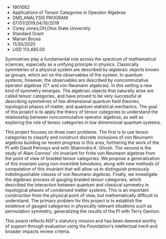 
* 1901082
* Applications of Tensor Categories in Operator Algebras
* DMS,ANALYSIS PROGRAM
* 07/01/2019,04/10/2019
* Corey Jones,OH,Ohio State University
* Standard Grant
* Marian Bocea
* 11/30/2020
* USD 113,495.00

Symmetries play a fundamental role across the spectrum of mathematical sciences,
especially as a unifying principle in physics. Classically symmetries of a
physical system are described by algebraic objects known as groups, which act on
the observables of the system. In quantum systems, however, the observables are
described by noncommutative operator algebras (C* and von Neumann algebras). In
this setting a new kind of symmetry emerges. The algebraic objects that
naturally arise are called tensor categories, and have proved to be very
successful at describing symmetries of low dimensional quantum field theories,
topological phases of matter, and quantum statistical mechanics. The goal of
this project is to apply the theory of tensor categories to understand the
relationship between noncommutative operator algebras, as well as exploring the
role of tensor categories in low dimensional quantum systems.

This project focuses on three main problems. The first is to use tensor
categories to classify and construct discrete inclusions of von Neumann algebras
building on recent progress in this area, furthering the work of the PI with
David Penneys and with Shamindra K. Ghosh. The second is the study of Alain
Connes' chi invariant for finite von Neumann algebras from the point of view of
braided tensor categories. We propose a generalization of this invariant using
non-invertible bimodules, along with new methods of computation of this
invariant that will allow us to distinguish previously indistinguishable classes
of von Neumann algebras. Finally, we investigate the algebraic process of
gauging braided tensor categories, which described the interaction between
quantum and classical symmetry in topological phases of condensed matter
systems. This is an important construction from the physical point of view, but
mathematically difficult to understand. The primary problem for this project is
to establish the existence of gauged categories in physically relevant
situations such as permutation symmetry, generalizing the results of the PI with
Terry Gannon.

This award reflects NSF's statutory mission and has been deemed worthy of
support through evaluation using the Foundation's intellectual merit and broader
impacts review criteria.
